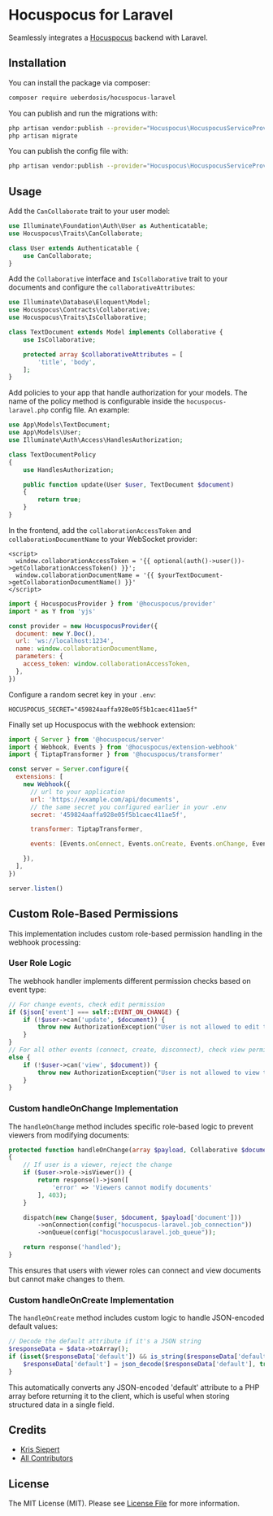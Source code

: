 # Hocuspocus for Laravel
Seamlessly integrates a [Hocuspocus](https://www.hocuspocus.dev) backend with Laravel.

## Installation
You can install the package via composer:

```bash
composer require ueberdosis/hocuspocus-laravel
```

You can publish and run the migrations with:

```bash
php artisan vendor:publish --provider="Hocuspocus\HocuspocusServiceProvider" --tag="hocuspocus-laravel-migrations"
php artisan migrate
```

You can publish the config file with:

```bash
php artisan vendor:publish --provider="Hocuspocus\HocuspocusServiceProvider" --tag="hocuspocus-laravel-config"
```

## Usage

Add the `CanCollaborate` trait to your user model:

```php
use Illuminate\Foundation\Auth\User as Authenticatable;
use Hocuspocus\Traits\CanCollaborate;

class User extends Authenticatable {
    use CanCollaborate;
}
```

Add the `Collaborative` interface and `IsCollaborative` trait to your documents and configure the `collaborativeAttributes`:

```php
use Illuminate\Database\Eloquent\Model;
use Hocuspocus\Contracts\Collaborative;
use Hocuspocus\Traits\IsCollaborative;

class TextDocument extends Model implements Collaborative {
    use IsCollaborative;

    protected array $collaborativeAttributes = [
        'title', 'body',
    ];
}
```

Add policies to your app that handle authorization for your models. The name of the policy method is configurable inside the `hocuspocus-laravel.php` config file. An example:

```php
use App\Models\TextDocument;
use App\Models\User;
use Illuminate\Auth\Access\HandlesAuthorization;

class TextDocumentPolicy
{
    use HandlesAuthorization;

    public function update(User $user, TextDocument $document)
    {
        return true;
    }
}
```

In the frontend, add the `collaborationAccessToken` and `collaborationDocumentName` to your WebSocket provider:

```blade
<script>
  window.collaborationAccessToken = '{{ optional(auth()->user())->getCollaborationAccessToken() }}';
  window.collaborationDocumentName = '{{ $yourTextDocument->getCollaborationDocumentName() }}'
</script>
```

```js
import { HocuspocusProvider } from '@hocuspocus/provider'
import * as Y from 'yjs'

const provider = new HocuspocusProvider({
  document: new Y.Doc(),
  url: 'ws://localhost:1234',
  name: window.collaborationDocumentName,
  parameters: {
    access_token: window.collaborationAccessToken,
  },
})
```

Configure a random secret key in your `.env`:

```dotenv
HOCUSPOCUS_SECRET="459824aaffa928e05f5b1caec411ae5f"
```

Finally set up Hocuspocus with the webhook extension:

```js
import { Server } from '@hocuspocus/server'
import { Webhook, Events } from '@hocuspocus/extension-webhook'
import { TiptapTransformer } from '@hocuspocus/transformer'

const server = Server.configure({
  extensions: [
    new Webhook({
      // url to your application
      url: 'https://example.com/api/documents',
      // the same secret you configured earlier in your .env
      secret: '459824aaffa928e05f5b1caec411ae5f',

      transformer: TiptapTransformer,

      events: [Events.onConnect, Events.onCreate, Events.onChange, Events.onDisconnect],

    }),
  ],
})

server.listen()
```

## Custom Role-Based Permissions

This implementation includes custom role-based permission handling in the webhook processing:

### User Role Logic

The webhook handler implements different permission checks based on event type:

```php
// For change events, check edit permission
if ($json['event'] === self::EVENT_ON_CHANGE) {
    if (!$user->can('update', $document)) {
        throw new AuthorizationException("User is not allowed to edit this document");
    }
}
// For all other events (connect, create, disconnect), check view permission
else {
    if (!$user->can('view', $document)) {
        throw new AuthorizationException("User is not allowed to view this document");
    }
}
```

### Custom handleOnChange Implementation

The `handleOnChange` method includes specific role-based logic to prevent viewers from modifying documents:

```php
protected function handleOnChange(array $payload, Collaborative $document, Authenticatable $user)
{
    // If user is a viewer, reject the change
    if ($user->role->isViewer()) {
        return response()->json([
            'error' => 'Viewers cannot modify documents'
        ], 403);
    }

    dispatch(new Change($user, $document, $payload['document']))
        ->onConnection(config("hocuspocus-laravel.job_connection"))
        ->onQueue(config("hocuspocuslaravel.job_queue"));

    return response('handled');
}
```

This ensures that users with viewer roles can connect and view documents but cannot make changes to them.

### Custom handleOnCreate Implementation

The `handleOnCreate` method includes custom logic to handle JSON-encoded default values:

```php
// Decode the default attribute if it's a JSON string
$responseData = $data->toArray();
if (isset($responseData['default']) && is_string($responseData['default'])) {
    $responseData['default'] = json_decode($responseData['default'], true);
}
```

This automatically converts any JSON-encoded 'default' attribute to a PHP array before returning it to the client, which is useful when storing structured data in a single field.

## Credits
- [Kris Siepert](https://github.com/kriskbx)
- [All Contributors](../../contributors)

## License
The MIT License (MIT). Please see [License File](LICENSE.md) for more information.
